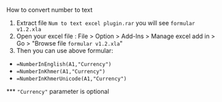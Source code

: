
How to convert number to text
1. Extract file `Num to text excel plugin.rar` you will see `formular v1.2.xla`
1. Open your excel file : File > Option > Add-Ins > Manage excel add in > Go > "Browse file `formular v1.2.xla`"
1. Then you can use above formular:
* `=NumberInEnglish(A1,"Currency")`
* `=NumberInKhmer(A1,"Currency")`
* `=NumberInKhmerUnicode(A1,"Currency")`

*** `"Currency"` parameter is optional
